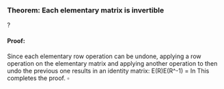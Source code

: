 ### Theorem: Each elementary matrix is invertible
?
#### Proof: 
Since each elementary row operation can be undone, applying a row operation on the elementary matrix and applying another operation to then undo the previous one results in an identity matrix:
E(R)E(R^-1) = In
This completes the proof. $\square$
